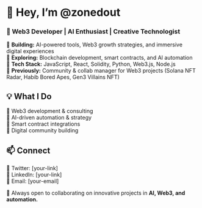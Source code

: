 # 👋 Hey, I’m @zonedout
### 🚀 Web3 Developer | AI Enthusiast | Creative Technologist  

🔹 **Building:** AI-powered tools, Web3 growth strategies, and immersive digital experiences  
🔹 **Exploring:** Blockchain development, smart contracts, and AI automation  
🔹 **Tech Stack:** JavaScript, React, Solidity, Python, Web3.js, Node.js  
🔹 **Previously:** Community & collab manager for Web3 projects (Solana NFT Radar, Habib Bored Apes, Gen3 Villains NFT)  

## 💡 What I Do  
🔹 Web3 development & consulting  
🔹 AI-driven automation & strategy  
🔹 Smart contract integrations  
🔹 Digital community building  

## 📫 Connect  
🔹 Twitter: [your-link]  
🔹 LinkedIn: [your-link]  
🔹 Email: [your-email]  

🚀 Always open to collaborating on innovative projects in **AI, Web3, and automation.**  
